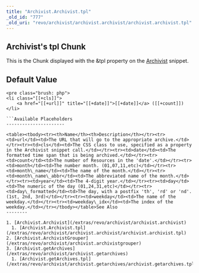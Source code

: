 ```yaml
---
title: "Archivist.Archivist.tpl"
_old_id: "777"
_old_uri: "revo/archivist/archivist.archivist/archivist.archivist.tpl"
---
```


Archivist's tpl Chunk
---------------------

This is the Chunk displayed with the &tpl property on the [Archivist](/extras/revo/archivist/archivist.archivist "Archivist.Archivist") snippet.

Default Value
-------------

```
<pre class="brush: php">
<li class="[[+cls]]">
    <a href="[[+url]]" title="[[+date]]">[[+date]]</a> ([[+count]])
</li>

```Available Placeholders
----------------------

<table><tbody><tr><th>Name</th><th>Description</th></tr><tr><td>url</td><td>The URL that will go to the appropriate archive.</td></tr><tr><td>cls</td><td>The CSS class to use, specified as a property in the Archivist snippet call.</td></tr><tr><td>date</td><td>The formatted time span that is being archived.</td></tr><tr><td>count</td><td>The number of Resources in the 'date'.</td></tr><tr><td>month</td><td>The number month. (01,07,11,etc)</td></tr><tr><td>month\_name</td><td>The name of the month.</td></tr><tr><td>month\_name\_abbr</td><td>The abbreviated name of the month.</td></tr><tr><td>year</td><td>The 4-digit year.</td></tr><tr><td>day</td><td>The numeric of the day (01,24,31,etc)</td></tr><tr><td>day\_formatted</td><td>The day, with a postfix 'th', 'rd' or 'nd'. (1st, 2nd, 3rd)</td></tr><tr><td>weekday</td><td>The name of the weekday.</td></tr><tr><td>weekday\_idx</td><td>The index of the weekday.</td></tr></tbody></table>See Also
--------

1. [Archivist.Archivist](/extras/revo/archivist/archivist.archivist)
  1. [Archivist.Archivist.tpl](/extras/revo/archivist/archivist.archivist/archivist.archivist.tpl)
2. [Archivist.ArchivistGrouper](/extras/revo/archivist/archivist.archivistgrouper)
3. [Archivist.getArchives](/extras/revo/archivist/archivist.getarchives)
  1. [Archivist.getArchives.tpl](/extras/revo/archivist/archivist.getarchives/archivist.getarchives.tpl)